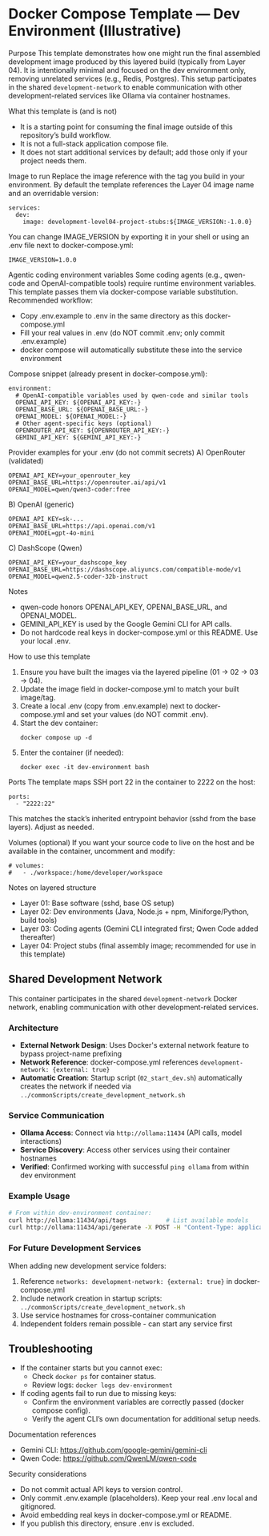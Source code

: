 # Docker Compose Template — Dev Environment (Illustrative)

Purpose
This template demonstrates how one might run the final assembled development image produced by this layered build (typically from Layer 04). It is intentionally minimal and focused on the dev environment only, removing unrelated services (e.g., Redis, Postgres). This setup participates in the shared `development-network` to enable communication with other development-related services like Ollama via container hostnames.

What this template is (and is not)
- It is a starting point for consuming the final image outside of this repository’s build workflow.
- It is not a full-stack application compose file.
- It does not start additional services by default; add those only if your project needs them.

Image to run
Replace the image reference with the tag you build in your environment. By default the template references the Layer 04 image name and an overridable version:
```
services:
  dev:
    image: development-level04-project-stubs:${IMAGE_VERSION:-1.0.0}
```
You can change IMAGE_VERSION by exporting it in your shell or using an .env file next to docker-compose.yml:
```
IMAGE_VERSION=1.0.0
```

Agentic coding environment variables
Some coding agents (e.g., qwen-code and OpenAI-compatible tools) require runtime environment variables. This template passes them via docker-compose variable substitution. Recommended workflow:
- Copy .env.example to .env in the same directory as this docker-compose.yml
- Fill your real values in .env (do NOT commit .env; only commit .env.example)
- docker compose will automatically substitute these into the service environment

Compose snippet (already present in docker-compose.yml):
```
environment:
  # OpenAI-compatible variables used by qwen-code and similar tools
  OPENAI_API_KEY: ${OPENAI_API_KEY:-}
  OPENAI_BASE_URL: ${OPENAI_BASE_URL:-}
  OPENAI_MODEL: ${OPENAI_MODEL:-}
  # Other agent-specific keys (optional)
  OPENROUTER_API_KEY: ${OPENROUTER_API_KEY:-}
  GEMINI_API_KEY: ${GEMINI_API_KEY:-}
```

Provider examples for your .env (do not commit secrets)
A) OpenRouter (validated)
```
OPENAI_API_KEY=your_openrouter_key
OPENAI_BASE_URL=https://openrouter.ai/api/v1
OPENAI_MODEL=qwen/qwen3-coder:free
```

B) OpenAI (generic)
```
OPENAI_API_KEY=sk-...
OPENAI_BASE_URL=https://api.openai.com/v1
OPENAI_MODEL=gpt-4o-mini
```

C) DashScope (Qwen)
```
OPENAI_API_KEY=your_dashscope_key
OPENAI_BASE_URL=https://dashscope.aliyuncs.com/compatible-mode/v1
OPENAI_MODEL=qwen2.5-coder-32b-instruct
```

Notes
- qwen-code honors OPENAI_API_KEY, OPENAI_BASE_URL, and OPENAI_MODEL.
- GEMINI_API_KEY is used by the Google Gemini CLI for API calls.
- Do not hardcode real keys in docker-compose.yml or this README. Use your local .env.

How to use this template
1) Ensure you have built the images via the layered pipeline (01 → 02 → 03 → 04).
2) Update the image field in docker-compose.yml to match your built image/tag.
3) Create a local .env (copy from .env.example) next to docker-compose.yml and set your values (do NOT commit .env).
4) Start the dev container:
   ```
   docker compose up -d
   ```
5) Enter the container (if needed):
   ```
   docker exec -it dev-environment bash
   ```

Ports
The template maps SSH port 22 in the container to 2222 on the host:
```
ports:
  - "2222:22"
```
This matches the stack’s inherited entrypoint behavior (sshd from the base layers). Adjust as needed.

Volumes (optional)
If you want your source code to live on the host and be available in the container, uncomment and modify:
```
# volumes:
#   - ./workspace:/home/developer/workspace
```

Notes on layered structure
- Layer 01: Base software (sshd, base OS setup)
- Layer 02: Dev environments (Java, Node.js + npm, Miniforge/Python, build tools)
- Layer 03: Coding agents (Gemini CLI integrated first; Qwen Code added thereafter)
- Layer 04: Project stubs (final assembly image; recommended for use in this template)

## Shared Development Network

This container participates in the shared `development-network` Docker network, enabling communication with other development-related services.

### Architecture

- **External Network Design**: Uses Docker's external network feature to bypass project-name prefixing
- **Network Reference**: docker-compose.yml references `development-network: {external: true}`
- **Automatic Creation**: Startup script (`02_start_dev.sh`) automatically creates the network if needed via `../commonScripts/create_development_network.sh`

### Service Communication

- **Ollama Access**: Connect via `http://ollama:11434` (API calls, model interactions)
- **Service Discovery**: Access other services using their container hostnames
- **Verified**: Confirmed working with successful `ping ollama` from within dev environment

### Example Usage

```bash
# From within dev-environment container:
curl http://ollama:11434/api/tags           # List available models
curl http://ollama:11434/api/generate -X POST -H "Content-Type: application/json" -d '{"model":"your-model","prompt":"Hello"}'
```

### For Future Development Services

When adding new development service folders:
1. Reference `networks: development-network: {external: true}` in docker-compose.yml
2. Include network creation in startup scripts: `../commonScripts/create_development_network.sh`
3. Use service hostnames for cross-container communication
4. Independent folders remain possible - can start any service first

## Troubleshooting
- If the container starts but you cannot exec:
  - Check `docker ps` for container status.
  - Review logs: `docker logs dev-environment`
- If coding agents fail to run due to missing keys:
  - Confirm the environment variables are correctly passed (docker compose config).
  - Verify the agent CLI’s own documentation for additional setup needs.

Documentation references
- Gemini CLI: https://github.com/google-gemini/gemini-cli
- Qwen Code: https://github.com/QwenLM/qwen-code

Security considerations
- Do not commit actual API keys to version control.
- Only commit .env.example (placeholders). Keep your real .env local and gitignored.
- Avoid embedding real keys in docker-compose.yml or README.
- If you publish this directory, ensure .env is excluded.
